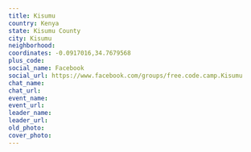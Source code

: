 ```yaml
---
title: Kisumu
country: Kenya
state: Kisumu County
city: Kisumu
neighborhood: 
coordinates: -0.0917016,34.7679568
plus_code:
social_name: Facebook
social_url: https://www.facebook.com/groups/free.code.camp.Kisumu
chat_name:
chat_url:
event_name:
event_url:
leader_name:
leader_url:
old_photo: 
cover_photo:
---
```

